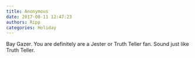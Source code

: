 ```yaml
---
title: Anonymous
date: 2017-08-11 12:47:23
authors: Ripp
categories: Holiday
---
```


 Bay Gazer. You are definitely are a Jester or Truth Teller fan. Sound just like Truth Teller.